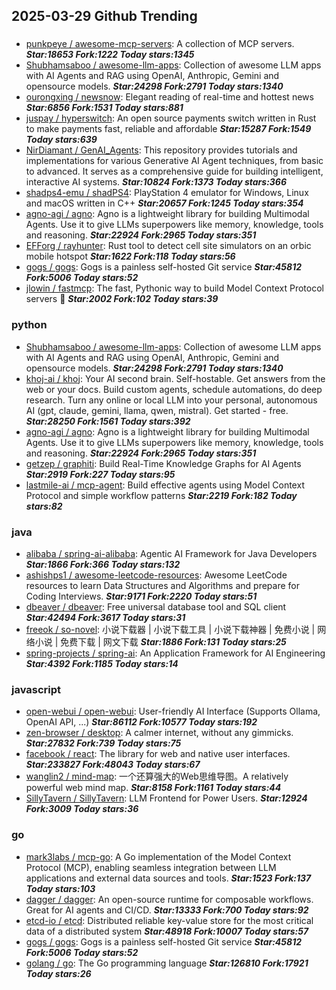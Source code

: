 ## 2025-03-29 Github Trending

### 
* [punkpeye / awesome-mcp-servers](https://github.com/punkpeye/awesome-mcp-servers): A collection of MCP servers. ***Star:18653 Fork:1222 Today stars:1345***
* [Shubhamsaboo / awesome-llm-apps](https://github.com/Shubhamsaboo/awesome-llm-apps): Collection of awesome LLM apps with AI Agents and RAG using OpenAI, Anthropic, Gemini and opensource models. ***Star:24298 Fork:2791 Today stars:1340***
* [ourongxing / newsnow](https://github.com/ourongxing/newsnow): Elegant reading of real-time and hottest news ***Star:6856 Fork:1531 Today stars:881***
* [juspay / hyperswitch](https://github.com/juspay/hyperswitch): An open source payments switch written in Rust to make payments fast, reliable and affordable ***Star:15287 Fork:1549 Today stars:639***
* [NirDiamant / GenAI_Agents](https://github.com/NirDiamant/GenAI_Agents): This repository provides tutorials and implementations for various Generative AI Agent techniques, from basic to advanced. It serves as a comprehensive guide for building intelligent, interactive AI systems. ***Star:10824 Fork:1373 Today stars:366***
* [shadps4-emu / shadPS4](https://github.com/shadps4-emu/shadPS4): PlayStation 4 emulator for Windows, Linux and macOS written in C++ ***Star:20657 Fork:1245 Today stars:354***
* [agno-agi / agno](https://github.com/agno-agi/agno): Agno is a lightweight library for building Multimodal Agents. Use it to give LLMs superpowers like memory, knowledge, tools and reasoning. ***Star:22924 Fork:2965 Today stars:351***
* [EFForg / rayhunter](https://github.com/EFForg/rayhunter): Rust tool to detect cell site simulators on an orbic mobile hotspot ***Star:1622 Fork:118 Today stars:56***
* [gogs / gogs](https://github.com/gogs/gogs): Gogs is a painless self-hosted Git service ***Star:45812 Fork:5006 Today stars:52***
* [jlowin / fastmcp](https://github.com/jlowin/fastmcp): The fast, Pythonic way to build Model Context Protocol servers 🚀 ***Star:2002 Fork:102 Today stars:39***

### python
* [Shubhamsaboo / awesome-llm-apps](https://github.com/Shubhamsaboo/awesome-llm-apps): Collection of awesome LLM apps with AI Agents and RAG using OpenAI, Anthropic, Gemini and opensource models. ***Star:24298 Fork:2791 Today stars:1340***
* [khoj-ai / khoj](https://github.com/khoj-ai/khoj): Your AI second brain. Self-hostable. Get answers from the web or your docs. Build custom agents, schedule automations, do deep research. Turn any online or local LLM into your personal, autonomous AI (gpt, claude, gemini, llama, qwen, mistral). Get started - free. ***Star:28250 Fork:1561 Today stars:392***
* [agno-agi / agno](https://github.com/agno-agi/agno): Agno is a lightweight library for building Multimodal Agents. Use it to give LLMs superpowers like memory, knowledge, tools and reasoning. ***Star:22924 Fork:2965 Today stars:351***
* [getzep / graphiti](https://github.com/getzep/graphiti): Build Real-Time Knowledge Graphs for AI Agents ***Star:2919 Fork:227 Today stars:95***
* [lastmile-ai / mcp-agent](https://github.com/lastmile-ai/mcp-agent): Build effective agents using Model Context Protocol and simple workflow patterns ***Star:2219 Fork:182 Today stars:82***

### java
* [alibaba / spring-ai-alibaba](https://github.com/alibaba/spring-ai-alibaba): Agentic AI Framework for Java Developers ***Star:1866 Fork:366 Today stars:132***
* [ashishps1 / awesome-leetcode-resources](https://github.com/ashishps1/awesome-leetcode-resources): Awesome LeetCode resources to learn Data Structures and Algorithms and prepare for Coding Interviews. ***Star:9171 Fork:2220 Today stars:51***
* [dbeaver / dbeaver](https://github.com/dbeaver/dbeaver): Free universal database tool and SQL client ***Star:42494 Fork:3617 Today stars:31***
* [freeok / so-novel](https://github.com/freeok/so-novel): 小说下载器 | 小说下载工具 | 小说下载神器 | 免费小说 | 网络小说 | 免费下载 | 网文下载 ***Star:1886 Fork:131 Today stars:25***
* [spring-projects / spring-ai](https://github.com/spring-projects/spring-ai): An Application Framework for AI Engineering ***Star:4392 Fork:1185 Today stars:14***

### javascript
* [open-webui / open-webui](https://github.com/open-webui/open-webui): User-friendly AI Interface (Supports Ollama, OpenAI API, ...) ***Star:86112 Fork:10577 Today stars:192***
* [zen-browser / desktop](https://github.com/zen-browser/desktop): A calmer internet, without any gimmicks. ***Star:27832 Fork:739 Today stars:75***
* [facebook / react](https://github.com/facebook/react): The library for web and native user interfaces. ***Star:233827 Fork:48043 Today stars:67***
* [wanglin2 / mind-map](https://github.com/wanglin2/mind-map): 一个还算强大的Web思维导图。A relatively powerful web mind map. ***Star:8158 Fork:1161 Today stars:44***
* [SillyTavern / SillyTavern](https://github.com/SillyTavern/SillyTavern): LLM Frontend for Power Users. ***Star:12924 Fork:3009 Today stars:36***

### go
* [mark3labs / mcp-go](https://github.com/mark3labs/mcp-go): A Go implementation of the Model Context Protocol (MCP), enabling seamless integration between LLM applications and external data sources and tools. ***Star:1523 Fork:137 Today stars:103***
* [dagger / dagger](https://github.com/dagger/dagger): An open-source runtime for composable workflows. Great for AI agents and CI/CD. ***Star:13333 Fork:700 Today stars:92***
* [etcd-io / etcd](https://github.com/etcd-io/etcd): Distributed reliable key-value store for the most critical data of a distributed system ***Star:48918 Fork:10007 Today stars:57***
* [gogs / gogs](https://github.com/gogs/gogs): Gogs is a painless self-hosted Git service ***Star:45812 Fork:5006 Today stars:52***
* [golang / go](https://github.com/golang/go): The Go programming language ***Star:126810 Fork:17921 Today stars:26***
